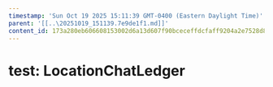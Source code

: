 ```yaml
---
timestamp: 'Sun Oct 19 2025 15:11:39 GMT-0400 (Eastern Daylight Time)'
parent: '[[..\20251019_151139.7e9de1f1.md]]'
content_id: 173a280eb606608153002d6a13d607f90bceceffdcfaff9204a2e7528d827f9f
---
```


# test: LocationChatLedger

